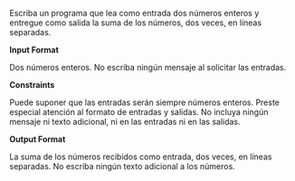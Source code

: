 Escriba un programa que lea como entrada dos números enteros y entregue como salida la suma de los números, dos veces, en líneas separadas.

**Input Format**

Dos números enteros. No escriba ningún mensaje al solicitar las entradas.

**Constraints**

Puede suponer que las entradas serán siempre números enteros. Preste especial atención al formato de entradas y salidas. No incluya ningún mensaje ni texto adicional, ni en las entradas ni en las salidas.

**Output Format**

La suma de los números recibidos como entrada, dos veces, en líneas separadas. No escriba ningún texto adicional a los números.
